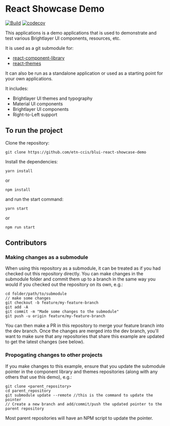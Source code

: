 # React Showcase Demo

[![Build](https://github.com/etn-ccis/blui-react-showcase-demo/actions/workflows/blui-ci.yml/badge.svg?branch=master)](https://github.com/etn-ccis/blui-react-showcase-demo/actions/workflows/blui-ci.yml) [![codecov](https://codecov.io/gh/etn-ccis/blui-react-showcase-demo/branch/master/graph/badge.svg?token=DNI4Z1LUL3)](https://codecov.io/gh/etn-ccis/blui-react-showcase-demo)

This applications is a demo applications that is used to demonstrate and test various Brightlayer UI components, resources, etc.

It is used as a git submodule for:

-   [react-component-library](https://github.com/etn-ccis/blui-react-component-library)
-   [react-themes](https://github.com/etn-ccis/blui-react-themes)

It can also be run as a standalone application or used as a starting point for your own applications.

It includes:

-   Brightlayer UI themes and typography
-   Material UI components
-   Brightlayer UI components
-   Right-to-Left support

## To run the project

Clone the repository:

```
git clone https://github.com/etn-ccis/blui-react-showcase-demo
```

Install the dependencies:

```
yarn install
```

or

```
npm install
```

and run the start command:

```
yarn start
```

or

```
npm run start
```

## Contributors

### Making changes as a submodule

When using this repository as a submodule, it can be treated as if you had checked out this repository directly. You can make changes in the submodule folder and commit them up to a branch in the same way you would if you checked out the repository on its own, e.g.:

```
cd folder/path/to/submodule
// make some changes
git checkout -b feature/my-feature-branch
git add -A
git commit -m "Made some changes to the submodule"
git push -u origin feature/my-feature-branch
```

You can then make a PR in this repository to merge your feature branch into the dev branch. Once the changes are merged into the dev branch, you'll want to make sure that any repositories that share this example are updated to get the latest changes (see below).

### Propogating changes to other projects

If you make changes to this example, ensure that you update the submodule pointer in the component library and themes repositories (along with any others that use this demo), e.g.:

```
git clone <parent_repository>
cd parent_repository
git submodule update --remote //this is the command to update the pointer
// Create a new branch and add/commit/push the updated pointer to the parent repository
```

Most parent repositories will have an NPM script to update the pointer.
